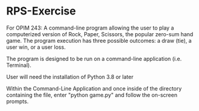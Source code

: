 # RPS-Exercise
For OPIM 243: A command-line program allowing the user to play a computerized version of Rock, Paper, Scissors, the popular zero-sum hand game. The program execution has three possible outcomes: a draw (tie), a user win, or a user loss.

The program is designed to be run on a command-line application (i.e. Terminal).

User will need the installation of Python 3.8 or later

Within the Command-Line Application and once inside of the directory containing the file, enter "python game.py" and follow the on-screen prompts.
